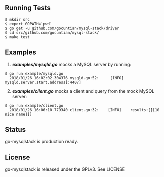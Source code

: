## Running Tests

```
$ mkdir src
$ export GOPATH=`pwd`
$ go get -u github.com/gocuntian/mysql-stack/driver
$ cd src/github.com/gocuntian/mysql-stack/
$ make test
```

## Examples

1. ***examples/mysqld.go*** mocks a MySQL server by running:

```
$ go run example/mysqld.go
  2018/01/26 16:02:02.304376 mysqld.go:52:     [INFO]    mysqld.server.start.address[:4407]
```

2. ***examples/client.go*** mocks a client and query from the mock MySQL server:

```
$ go run example/client.go
  2018/01/26 16:06:10.779340 client.go:32:    [INFO]    results:[[[10 nice name]]]
```

## Status

go-mysqlstack is production ready.

## License

go-mysqlstack is released under the GPLv3. See LICENSE
